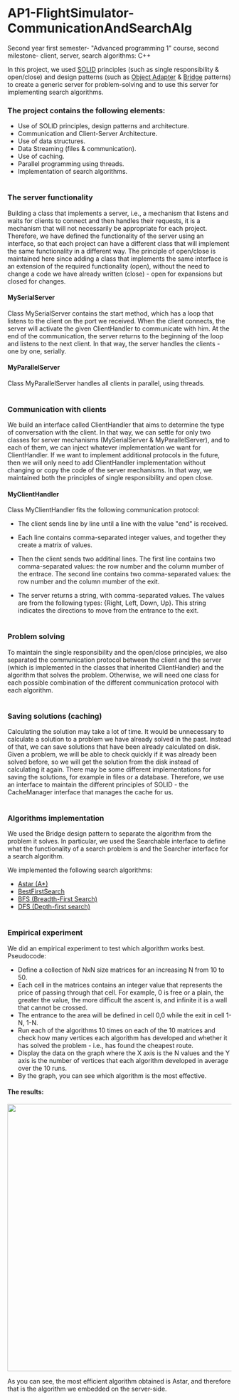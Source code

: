 # AP1-FlightSimulator-CommunicationAndSearchAlg
Second year first semester- "Advanced programming 1" course, second milestone- client, server, search algorithms: C++

In this project, we used [SOLID](https://en.wikipedia.org/wiki/SOLID) principles (such as single responsibility & open/close) and design patterns (such as [Object Adapter](https://en.wikipedia.org/wiki/Adapter_pattern) & [Bridge](https://en.wikipedia.org/wiki/Bridge_pattern) patterns) to create a generic server for problem-solving and to use this server for implementing search algorithms. <br/>

### The project contains the following elements:<br />

* Use of SOLID principles, design patterns and architecture.<br />
* Communication and Client-Server Architecture.<br />
* Use of data structures.<br />
* Data Streaming (files & communication).<br />
* Use of caching.
* Parallel programming using threads.<br />
* Implementation of search algorithms.<br /><br />


### The server functionality
Building a class that implements a server, i.e., a mechanism that listens and waits for clients to connect and then handles their requests, it is a mechanism that will not necessarily be appropriate for each project.
Therefore, we have defined the functionality of the server using an interface, so that each project can have a different class that will implement the same functionality in a different way.
The principle of open/close is maintained here since adding a class that implements the same interface is an extension of the required functionality (open), without the need to change a code we have already written (close) - open for expansions but closed for changes.


#### MySerialServer
Class MySerialServer contains the start method, which has a loop that listens to the client on the port we received.
When the client connects, the server will activate the given ClientHandler to communicate with him.
At the end of the communication, the server returns to the beginning of the loop and listens to the next client.
In that way, the server handles the clients - one by one, serially.<br/>

#### MyParallelServer
Class MyParallelServer handles all clients in parallel, using threads.<br/><br/>


### Communication with clients
We build an interface called ClientHandler that aims to determine the type of conversation with the client. In that way, we can settle for only two classes for server mechanisms (MySerialServer & MyParallelServer), and to each of them, we can inject whatever implementation we want for ClientHandler.
If we want to implement additional protocols in the future, then we will only need to add ClientHandler implementation without changing or
copy the code of the server mechanisms. In that way, we maintained both the principles of single responsibility and open close.


#### MyClientHandler

Class MyClientHandler fits the following communication protocol:

* The client sends line by line until a line with the value "end" is received.

* Each line contains comma-separated integer values, and together they create a matrix of values.

* Then the client sends two additinal lines.
The first line contains two comma-separated values: the row number and the column mumber of the entrace.
The second line contains two comma-separated values: the row number and the column mumber of the exit.

* The server returns a string, with comma-separated values.
The values are from the following types: {Right, Left, Down, Up}. This string indicates the directions to move from the entrance to the exit.<br/><br/>


### Problem solving

To maintain the single responsibility and the open/close principles, we also separated the communication protocol between the client and the server (which is implemented in the classes that inherited ClientHandler) and the algorithm that solves the problem.
Otherwise, we will need one class for each possible combination of the different communication protocol with each algorithm.<br/><br/>


### Saving solutions (caching)

Calculating the solution may take a lot of time. It would be unnecessary to calculate a solution to a problem we have already solved in the past. Instead of that, we can save solutions that have been already calculated on disk. Given a problem, we will be able to check quickly if it was already been solved before, so we will get the solution from the disk instead of calculating it again. 
There may be some different implementations for saving the solutions, for example in files or a database. Therefore, we use an interface to maintain the different principles of SOLID - the CacheManager interface that manages the cache for us.<br/><br/>


### Algorithms implementation

We used the Bridge design pattern to separate the algorithm from the problem it solves.
In particular, we used the Searchable interface to define what the functionality of a search problem is and the Searcher interface for a search algorithm.<br/>

We implemented the following search algorithms:
* [Astar (A*)](https://en.wikipedia.org/wiki/A*_search_algorithm)
* [BestFirstSearch](https://en.wikipedia.org/wiki/Best-first_search)
* [BFS (Breadth-First Search)](https://en.wikipedia.org/wiki/Breadth-first_search)
* [DFS (Depth-first search)](https://en.wikipedia.org/wiki/Depth-first_search)<br/><br/>

### Empirical experiment
We did an empirical experiment to test which algorithm works best. Pseudocode:

* Define a collection of NxN size matrices for an increasing N from 10 to 50.
* Each cell in the matrices contains an integer value that represents the price of passing through that cell.
For example, 0 is free or a plain, the greater the value, the more difficult the ascent is, and infinite it is a wall that cannot be crossed.
* The entrance to the area will be defined in cell 0,0 while the exit in cell 1-N, 1-N.
* Run each of the algorithms 10 times on each of the 10 matrices and check how many vertices each algorithm has developed and whether it has solved the problem - i.e., has found the cheapest route.
* Display the data on the graph where the X axis is the N values and the Y axis is the number of vertices that each algorithm developed in average over the 10 runs.
* By the graph, you can see which algorithm is the most effective.


#### The results:
<img src="https://user-images.githubusercontent.com/45766976/115546497-c8647200-a2ad-11eb-8d55-c3b3844b376f.jpg" width="600">

As you can see, the most efficient algorithm obtained is Astar, and therefore that is the algorithm we embedded on the server-side.<br/><br/><br/>


